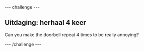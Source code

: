 \--- challenge \---

## Uitdaging: herhaal 4 keer

Can you make the doorbell repeat 4 times to be really annoying?

\--- /challenge \---